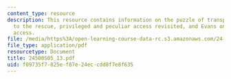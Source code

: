 ```yaml
---
content_type: resource
description: This resource contains information on the puzzle of transparency, sensations
  to the rescue, privileged and peculiar access revisited, and Evans on privileged
  access.
file: /media/https%3A/open-learning-course-data-rc.s3.amazonaws.com/24-500-topics-in-philosophy-of-mind-self-knowledge-spring-2005/f09735f7825ef87e24eccdd8f7e8f635_24500S05_13.pdf
file_type: application/pdf
resourcetype: Document
title: 24500S05_13.pdf
uid: f09735f7-825e-f87e-24ec-cdd8f7e8f635
---
```

